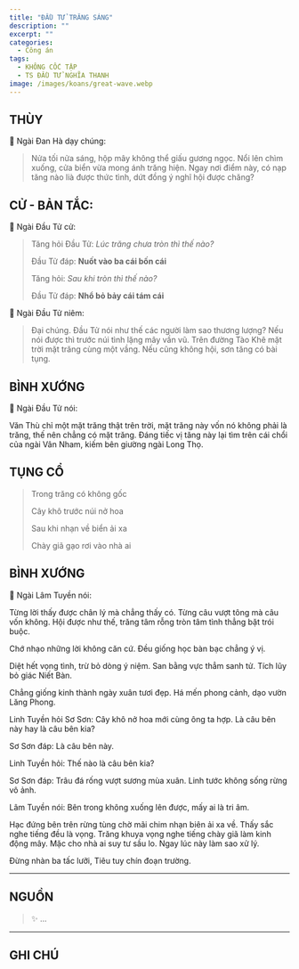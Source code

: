 ```yaml
---
title: "ĐẦU TỬ TRĂNG SÁNG"
description: ""
excerpt: ""
categories:
  - Công án
tags:
  - KHÔNG CỐC TẬP
  - TS ĐẦU TỬ NGHĨA THANH
image: /images/koans/great-wave.webp
---
```


## THÙY

📢 Ngài Đan Hà dạy chúng:

> Nửa tối nửa sáng, hộp mây không thể giấu gương ngọc. 
> Nổi lên chìm xuống, cửa biển vừa mong ánh trăng hiện. 
> Ngay nơi điểm này, có nạp tăng nào lià được thức tình, dứt đồng ý nghĩ hội được chăng?

## CỬ - BẢN TẮC:

📢 Ngài Đầu Tử cử:

> Tăng hỏi Đầu Tử: _Lúc trăng chưa tròn thì thế nào?_
> 
> Đầu Tử đáp: **Nuốt vào ba cái bốn cái**
>
> Tăng hỏi: _Sau khi tròn thì thế nào?_
> 
> Đầu Tử đáp: **Nhổ bỏ bảy cái tám cái**

📢 Ngài Đầu Tử niêm: 

> Đại chúng. 
> Đầu Tử nói như thế các người làm sao thương lượng? 
> Nếu nói được thì trước núi tình lặng mây vần vũ. 
> Trên đường Tào Khê mặt trời mặt trăng cùng một vầng. 
> Nếu cũng không hội, sơn tăng có bài tụng.


## BÌNH XƯỚNG

📢 Ngài Đầu Tử nói:

Văn Thù chỉ một mặt trăng thật trên trời, mặt trăng này vốn nó không phải là trăng, thế nên chẳng có mặt trăng. 
Đáng tiếc vị tăng này lại tìm trên cái chổi của ngài Vân Nham, kiếm bên giường ngài Long Thọ.

## TỤNG CỔ

> Trong trăng có không gốc
> 
> Cây khô trước núi nở hoa
> 
> Sau khi nhạn về biển ải xa
> 
> Chày giã gạo rơi vào nhà ai

## BÌNH XƯỚNG

📢 Ngài Lâm Tuyền nói:

Từng lời thấy được chân lý mà chẳng thấy có. 
Từng câu vượt tông mà câu vốn không. 
Hội được như thế, trăng tâm rỗng tròn tâm tình thẳng bặt trói buộc.

Chớ nhạo những lời không căn cứ.
Đều giống học bàn bạc chẳng ý vị.

Diệt hết vọng tình, trừ bỏ dòng ý niệm. San bằng vực thẳm sanh tử. Tích lũy bỏ giác Niết Bàn.

Chẳng giống kinh thành ngày xuân tươi đẹp.
Há mến phong cảnh, dạo vườn Lăng Phong.

Linh Tuyền hỏi Sơ Sơn: Cây khô nở hoa mới cùng ông ta hợp. Là câu bên này hay là câu bên kia?

Sơ Sơn đáp: Là câu bên này.

Linh Tuyền hỏi: Thế nào là câu bên kia?

Sơ Sơn đáp:
Trâu đá rống vượt sương mùa xuân.
Linh tước không sống rừng vô ảnh.

Lâm Tuyền nói: Bên trong không xuống lên được, mấy ai là tri âm.

Hạc đứng bên trên rừng tùng chờ mãi chim nhạn biên ải xa về. Thấy sắc nghe tiếng đều là vọng. Trăng khuya vọng nghe tiếng chày giã làm kinh động mây. Mặc cho nhà ai suy tư sầu lo. Ngay lúc này làm sao xử lý.

Đừng nhàn ba tấc lưỡi,
Tiêu tuy chín đoạn trường.

<hr class="blog-rule" />

## NGUỒN

> ✨ ...

<hr class="blog-rule" />

## GHI CHÚ

[^1]: ⭐️ <a href="/masters/Fushan-Fayuan" target="_blank">🔗 TS ĐẦU TỬ NGHĨA THANH</a>
